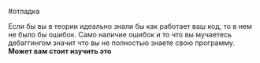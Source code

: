 #отладка

Если бы вы в теории идеально знали бы как работает ваш код, то в нем не было бы ошибок. Само наличие ошибок и то что вы мучаетесь дебаггингом значит что вы не полностью знаете свою программу.
**Может вам стоит изучить это**
